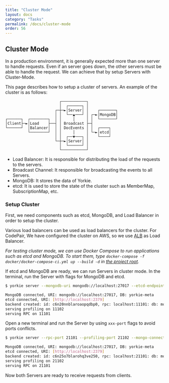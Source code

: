 ```yaml
---
title: "Cluster Mode"
layout: docs
category: "Tasks"
permalink: /docs/cluster-mode
order: 56
---
```


## Cluster Mode

In a production environment, it is generally expected more than one server to handle requests. Even if an server goes down, the other servers must be able to handle the request. We can achieve that by setup Servers with Cluster-Mode.

This page describes how to setup a cluster of servers. An example of the cluster is as follows:

```
                        ┌───────────┐
                        │  ┌──────┐ │
                      ┌─┼─►│Server│ │    ┌───────┐
                      │ │  └──▲───┘ │ ┌─►│MongoDB│
┌──────┐  ┌────────┐  │ │     │     │ │  └───────┘
│Client├─►│Load    ├──┤ │ Broadcast ├─┤
└──────┘  │Balancer│  │ │ DocEvents │ │  ┌────┐
          └────────┘  │ │     │     │ └─►│etcd│
                      │ │  ┌──▼───┐ │    └────┘
                      └─┼─►│Server│ │
                        │  └──────┘ │
                        └───────────┘
```

- Load Balancer: It is responsible for distributing the load of the requests to the servers.
- Broadcast Channel: It responsible for broadcasting the events to all Servers.
- MongoDB: It stores the data of Yorkie.
- etcd: It is used to store the state of the cluster such as MemberMap, SubscriptionMap, etc.

### Setup Cluster

First, we need components such as etcd, MongoDB, and Load Balancer in order to setup the cluster.

Various load balancers can be used as load balancers for the cluster. For CodePair, We have configured the cluster on AWS, so we use [ALB](https://docs.aws.amazon.com/elasticloadbalancing/latest/application/introduction.html) as Load Balancer.

*For testing cluster mode, we can use Docker Compose to run applications such as etcd and MongoDB. To start them, type `docker-compose -f docker/docker-compose-ci.yml up --build -d` in [the project root](https://github.com/yorkie-team/yorkie).*

If etcd and MongoDB are ready, we can run Servers in cluster mode. In the terminal, run the Server with flags for MongoDB and etcd.

```bash
$ yorkie server --mongodb-uri mongodb://localhost:27017 --etcd-endpoints http://localhost:2379

MongoDB connected, URI: mongodb://localhost:27017, DB: yorkie-meta
etcd connected, URI: [http://localhost:2379]
backend created: id: c6n20nnblaroaopqdbp0, rpc: localhost:11101: db: mongodb://localhost:27017
serving profiling on 11102
serving RPC on 11101
```

Open a new terminal and run the Server by using `xxx-port` flags to avoid ports conflicts.

```bash
$ yorkie server --rpc-port 21101 --profiling-port 21102 --mongo-connection-uri mongodb://localhost:27017 --etcd-endpoints http://localhost:2379

MongoDB connected, URI: mongodb://localhost:27017, DB: yorkie-meta
etcd connected, URI: [http://localhost:2379]
backend created: id: c6n25o7blarohq3ve250, rpc: localhost:21101: db: mongodb://localhost:27017
serving profiling on 21102
serving RPC on 21101
```

Now both Servers are ready to receive requests from clients.
